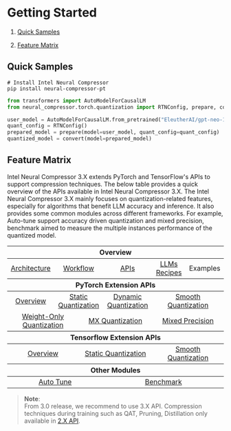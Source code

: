 # Getting Started

1. [Quick Samples](#quick-samples)

2. [Feature Matrix](#feature-matrix)

## Quick Samples

```shell
# Install Intel Neural Compressor
pip install neural-compressor-pt
```
```python
from transformers import AutoModelForCausalLM
from neural_compressor.torch.quantization import RTNConfig, prepare, convert

user_model = AutoModelForCausalLM.from_pretrained("EleutherAI/gpt-neo-125m")
quant_config = RTNConfig()
prepared_model = prepare(model=user_model, quant_config=quant_config)
quantized_model = convert(model=prepared_model)
```

## Feature Matrix
Intel Neural Compressor 3.X extends PyTorch and TensorFlow's APIs to support compression techniques.
The below table provides a quick overview of the APIs available in Intel Neural Compressor 3.X.
The Intel Neural Compressor 3.X mainly focuses on quantization-related features, especially for algorithms that benefit LLM accuracy and inference.
It also provides some common modules across different frameworks. For example, Auto-tune support accuracy driven quantization and mixed precision, benchmark aimed to measure the multiple instances performance of the quantized model.

<table class="docutils">
  <thead>
  <tr>
    <th colspan="8">Overview</th>
  </tr>
  </thead>
  <tbody>
    <tr>
      <td colspan="2" align="center"><a href="design.md#architecture">Architecture</a></td>
      <td colspan="2" align="center"><a href="design.md#workflow">Workflow</a></td>
      <td colspan="2" align="center"><a href="https://intel.github.io/neural-compressor/latest/docs/source/api-doc/apis.html">APIs</a></td>
      <td colspan="1" align="center"><a href="llm_recipes.md">LLMs Recipes</a></td>
      <td colspan="1" align="center">Examples</td>
    </tr>
  </tbody>
  <thead>
    <tr>
      <th colspan="8">PyTorch Extension APIs</th>
    </tr>
  </thead>
  <tbody>
    <tr>
        <td colspan="2" align="center"><a href="PyTorch.md">Overview</a></td>
        <td colspan="2" align="center"><a href="PT_StaticQuant.md">Static Quantization</a></td>
        <td colspan="2" align="center"><a href="PT_DynamicQuant.md">Dynamic Quantization</a></td>
        <td colspan="2" align="center"><a href="PT_SmoothQuant.md">Smooth Quantization</a></td>
    </tr>
    <tr>
        <td colspan="3" align="center"><a href="PT_WeightOnlyQuant.md">Weight-Only Quantization</a></td>
        <td colspan="3" align="center"><a href="PT_MXQuant.md">MX Quantization</a></td>
        <td colspan="2" align="center"><a href="PT_MixedPrecision.md">Mixed Precision</a></td>
    </tr>
  </tbody>
  <thead>
      <tr>
        <th colspan="8">Tensorflow Extension APIs</th>
      </tr>
  </thead>
  <tbody>
      <tr>
          <td colspan="3" align="center"><a href="TensorFlow.md">Overview</a></td>
          <td colspan="3" align="center"><a href="TF_Quant.md">Static Quantization</a></td>
          <td colspan="2" align="center"><a href="TF_SQ.md">Smooth Quantization</a></td>
      </tr>
  </tbody>
  <thead>
      <tr>
        <th colspan="8">Other Modules</th>
      </tr>
  </thead>
  <tbody>
      <tr>
          <td colspan="4" align="center"><a href="autotune.md">Auto Tune</a></td>
          <td colspan="4" align="center"><a href="benchmark.md">Benchmark</a></td>
      </tr>
  </tbody>
</table>

> **Note**:   
> From 3.0 release, we recommend to use 3.X API. Compression techniques during training such as QAT, Pruning, Distillation only available in [2.X API](https://github.com/intel/neural-compressor/blob/master/docs/source/2x_user_guide.md).

